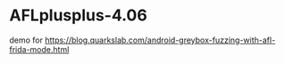 # AFLplusplus-4.06
demo for https://blog.quarkslab.com/android-greybox-fuzzing-with-afl-frida-mode.html
